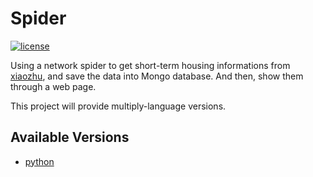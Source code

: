 # Spider

[![license](https://img.shields.io/github/license/mashape/apistatus.svg)](https://github.com/xlui/spider)

Using a network spider to get short-term housing informations from [xiaozhu](http://www.xiaozhu.com), and save the data into Mongo database. And then, show them through a web page.

This project will provide multiply-language versions.

## Available Versions

- [python](https://github.com/xlui/Eros/tree/py)
